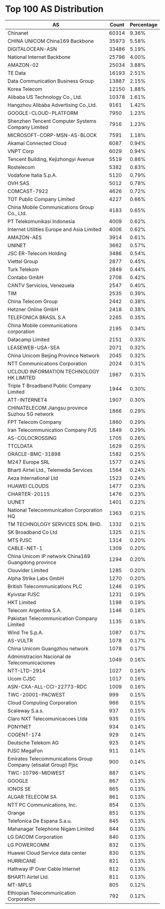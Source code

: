 # Top 100 AS Distribution
| AS | Count | Percentage |
|----|----|----|
| Chinanet | 60314 | 9.36% |
| CHINA UNICOM China169 Backbone | 35973 | 5.58% |
| DIGITALOCEAN-ASN | 33486 | 5.19% |
| National Internet Backbone | 25796 | 4.00% |
| AMAZON-02 | 25034 | 3.88% |
| TE Data | 16193 | 2.51% |
| Data Communication Business Group | 13887 | 2.15% |
| Korea Telecom | 12150 | 1.88% |
| Alibaba US Technology Co., Ltd. | 10378 | 1.61% |
| Hangzhou Alibaba Advertising Co.,Ltd. | 9161 | 1.42% |
| GOOGLE-CLOUD-PLATFORM | 7950 | 1.23% |
| Shenzhen Tencent Computer Systems Company Limited | 7916 | 1.23% |
| MICROSOFT-CORP-MSN-AS-BLOCK | 7591 | 1.18% |
| Akamai Connected Cloud | 6087 | 0.94% |
| VNPT Corp | 6029 | 0.94% |
| Tencent Building, Kejizhongyi Avenue | 5519 | 0.86% |
| Rostelecom | 5382 | 0.83% |
| Vodafone Italia S.p.A. | 5120 | 0.79% |
| OVH SAS | 5012 | 0.78% |
| COMCAST-7922 | 4626 | 0.72% |
| TOT Public Company Limited | 4227 | 0.66% |
| China Mobile Communications Group Co., Ltd. | 4183 | 0.65% |
| PT Telekomunikasi Indonesia | 4009 | 0.62% |
| Internet Utilities Europe and Asia Limited | 4006 | 0.62% |
| AMAZON-AES | 3914 | 0.61% |
| UNINET | 3662 | 0.57% |
| JSC ER-Telecom Holding | 3486 | 0.54% |
| Viettel Group | 2877 | 0.45% |
| Turk Telekom | 2849 | 0.44% |
| Contabo GmbH | 2708 | 0.42% |
| CANTV Servicios, Venezuela | 2547 | 0.40% |
| TIM | 2535 | 0.39% |
| China Telecom Group | 2442 | 0.38% |
| Hetzner Online GmbH | 2418 | 0.38% |
| TELEFONICA BRASIL S.A | 2265 | 0.35% |
| China Mobile communications corporation | 2195 | 0.34% |
| Datacamp Limited | 2151 | 0.33% |
| LEASEWEB-USA-SEA | 2071 | 0.32% |
| China Unicom Beijing Province Network | 2045 | 0.32% |
| NTT Communications Corporation | 2024 | 0.31% |
| UCLOUD INFORMATION TECHNOLOGY HK LIMITED | 1967 | 0.31% |
| Triple T Broadband Public Company Limited | 1944 | 0.30% |
| ATT-INTERNET4 | 1907 | 0.30% |
| CHINATELECOM Jiangsu province Suzhou 5G network | 1866 | 0.29% |
| FPT Telecom Company | 1860 | 0.29% |
| Iran Telecommunication Company PJS | 1849 | 0.29% |
| AS-COLOCROSSING | 1705 | 0.26% |
| TTCLDATA | 1629 | 0.25% |
| ORACLE-BMC-31898 | 1582 | 0.25% |
| M247 Europe SRL | 1577 | 0.24% |
| Bharti Airtel Ltd., Telemedia Services | 1564 | 0.24% |
| Aeza International Ltd | 1523 | 0.24% |
| HUAWEI CLOUDS | 1477 | 0.23% |
| CHARTER-20115 | 1476 | 0.23% |
| UUNET | 1401 | 0.22% |
| National Telecommunication Corporation HQ | 1363 | 0.21% |
| TM TECHNOLOGY SERVICES SDN. BHD. | 1332 | 0.21% |
| SK Broadband Co Ltd | 1325 | 0.21% |
| MTS PJSC | 1314 | 0.20% |
| CABLE-NET-1 | 1309 | 0.20% |
| China Unicom IP network China169 Guangdong province | 1294 | 0.20% |
| Clouvider Limited | 1285 | 0.20% |
| Alpha Strike Labs GmbH | 1270 | 0.20% |
| British Telecommunications PLC | 1246 | 0.19% |
| Kyivstar PJSC | 1231 | 0.19% |
| HKT Limited | 1198 | 0.19% |
| Telecom Argentina S.A. | 1146 | 0.18% |
| Pakistan Telecommunication Company Limited | 1135 | 0.18% |
| Wind Tre S.p.A. | 1087 | 0.17% |
| AS-VULTR | 1078 | 0.17% |
| China Unicom Guangzhou network | 1078 | 0.17% |
| Administracion Nacional de Telecomunicaciones | 1049 | 0.16% |
| NTT-LTD-2914 | 1027 | 0.16% |
| Ucom CJSC | 1017 | 0.16% |
| ASN-CXA-ALL-CCI-22773-RDC | 1009 | 0.16% |
| TWC-20001-PACWEST | 999 | 0.15% |
| Cloud Computing Corporation | 966 | 0.15% |
| Scaleway S.a.s. | 937 | 0.15% |
| Claro NXT Telecomunicacoes Ltda | 935 | 0.15% |
| PONYNET | 934 | 0.14% |
| COGENT-174 | 929 | 0.14% |
| Deutsche Telekom AG | 925 | 0.14% |
| PJSC MegaFon | 911 | 0.14% |
| Emirates Telecommunications Group Company (etisalat Group) Pjsc | 900 | 0.14% |
| TWC-10796-MIDWEST | 887 | 0.14% |
| GOOGLE | 867 | 0.13% |
| IONOS SE | 865 | 0.13% |
| ALGAR TELECOM SA | 861 | 0.13% |
| NTT PC Communications, Inc. | 854 | 0.13% |
| Orange | 851 | 0.13% |
| Telefonica De Espana S.a.u. | 845 | 0.13% |
| Mahanagar Telephone Nigam Limited | 844 | 0.13% |
| LG DACOM Corporation | 840 | 0.13% |
| LG POWERCOMM | 832 | 0.13% |
| Huawei Cloud Service data center | 830 | 0.13% |
| HURRICANE | 821 | 0.13% |
| Hathway IP Over Cable Internet | 812 | 0.13% |
| BHARTI Airtel Ltd. | 811 | 0.13% |
| MT-MPLS | 805 | 0.12% |
| Ethiopian Telecommunication Corporation | 792 | 0.12% |
